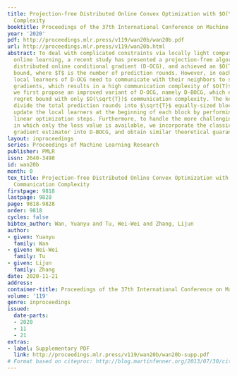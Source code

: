```yaml
---
title: Projection-free Distributed Online Convex Optimization with $O(\sqrtT)$ Communication
  Complexity
booktitle: Proceedings of the 37th International Conference on Machine Learning
year: '2020'
pdf: http://proceedings.mlr.press/v119/wan20b/wan20b.pdf
url: http://proceedings.mlr.press/v119/wan20b.html
abstract: To deal with complicated constraints via locally light computations in distributed
  online learning, a recent study has presented a projection-free algorithm called
  distributed online conditional gradient (D-OCG), and achieved an $O(T^{3/4})$ regret
  bound, where $T$ is the number of prediction rounds. However, in each round, the
  local learners of D-OCG need to communicate with their neighbors to share the local
  gradients, which results in a high communication complexity of $O(T)$. In this paper,
  we first propose an improved variant of D-OCG, namely D-BOCG, which enjoys an $O(T^{3/4})$
  regret bound with only $O(\sqrt{T})$ communication complexity. The key idea is to
  divide the total prediction rounds into $\sqrt{T}$ equally-sized blocks, and only
  update the local learners at the beginning of each block by performing iterative
  linear optimization steps. Furthermore, to handle the more challenging bandit setting,
  in which only the loss value is available, we incorporate the classical one-point
  gradient estimator into D-BOCG, and obtain similar theoretical guarantees.
layout: inproceedings
series: Proceedings of Machine Learning Research
publisher: PMLR
issn: 2640-3498
id: wan20b
month: 0
tex_title: Projection-free Distributed Online Convex Optimization with $O(\sqrt{T})$
  Communication Complexity
firstpage: 9818
lastpage: 9828
page: 9818-9828
order: 9818
cycles: false
bibtex_author: Wan, Yuanyu and Tu, Wei-Wei and Zhang, Lijun
author:
- given: Yuanyu
  family: Wan
- given: Wei-Wei
  family: Tu
- given: Lijun
  family: Zhang
date: 2020-11-21
address: 
container-title: Proceedings of the 37th International Conference on Machine Learning
volume: '119'
genre: inproceedings
issued:
  date-parts:
  - 2020
  - 11
  - 21
extras:
- label: Supplementary PDF
  link: http://proceedings.mlr.press/v119/wan20b/wan20b-supp.pdf
# Format based on citeproc: http://blog.martinfenner.org/2013/07/30/citeproc-yaml-for-bibliographies/
---
```

